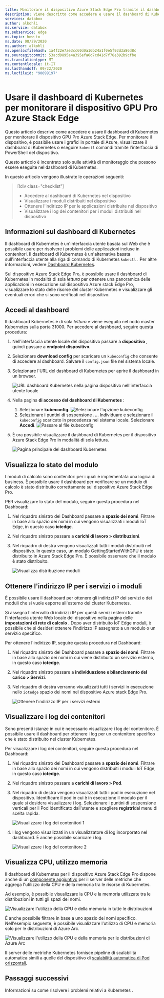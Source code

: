 ```yaml
---
title: Monitorare il dispositivo Azure Stack Edge Pro tramite il dashboard di Kubernetes | Microsoft Docs
description: Viene descritto come accedere e usare il dashboard di Kubernetes per monitorare il dispositivo Azure Stack Edge Pro.
services: databox
author: alkohli
ms.service: databox
ms.subservice: edge
ms.topic: how-to
ms.date: 08/29/2020
ms.author: alkohli
ms.openlocfilehash: 1a4f22e7ae3cc60d0a16b24a1f0e5f93d3a86d8c
ms.sourcegitcommit: 53acd9895a4a395efa6d7cd41d7f78e392b9cfbe
ms.translationtype: MT
ms.contentlocale: it-IT
ms.lasthandoff: 09/22/2020
ms.locfileid: "90899197"
---
```

# <a name="use-kubernetes-dashboard-to-monitor-your-azure-stack-edge-pro-gpu-device"></a>Usare il dashboard di Kubernetes per monitorare il dispositivo GPU Pro Azure Stack Edge

Questo articolo descrive come accedere e usare il dashboard di Kubernetes per monitorare il dispositivo GPU Pro Azure Stack Edge. Per monitorare il dispositivo, è possibile usare i grafici in portale di Azure, visualizzare il dashboard di Kubernetes o eseguire `kubectl` comandi tramite l'interfaccia di PowerShell del dispositivo. 

Questo articolo è incentrato solo sulle attività di monitoraggio che possono essere eseguite nel dashboard di Kubernetes.

In questo articolo vengono illustrate le operazioni seguenti:

> [!div class="checklist"]
>
> * Accedere al dashboard di Kubernetes nel dispositivo
> * Visualizzare i moduli distribuiti nel dispositivo
> * Ottenere l'indirizzo IP per le applicazioni distribuite nel dispositivo
> * Visualizzare i log dei contenitori per i moduli distribuiti nel dispositivo


## <a name="about-kubernetes-dashboard"></a>Informazioni sul dashboard di Kubernetes

Il dashboard di Kubernetes è un'interfaccia utente basata sul Web che è possibile usare per risolvere i problemi delle applicazioni incluse in contenitori. Il dashboard di Kubernetes è un'alternativa basata sull'interfaccia utente alla riga di comando di Kubernetes `kubectl` . Per altre informazioni, vedere [Dashboard Kubernetes](https://kubernetes.io/docs/tasks/access-application-cluster/web-ui-dashboard/). 

Sul dispositivo Azure Stack Edge Pro, è possibile usare il dashboard di Kubernetes in modalità di sola *lettura* per ottenere una panoramica delle applicazioni in esecuzione sul dispositivo Azure stack Edge Pro, visualizzare lo stato delle risorse del cluster Kubernetes e visualizzare gli eventuali errori che si sono verificati nel dispositivo.

## <a name="access-dashboard"></a>Accedi al dashboard

Il dashboard Kubernetes è di sola *lettura* e viene eseguito nel nodo master Kubernetes sulla porta 31000. Per accedere al dashboard, seguire questa procedura: 

1. Nell'interfaccia utente locale del dispositivo passare a **dispositivo** , quindi passare a **endpoint dispositivo**. 
1. Selezionare **download config** per scaricare un `kubeconfig` che consente di accedere al dashboard. Salvare il `config.json` file nel sistema locale.
1. Selezionare l'URL del dashboard di Kubernetes per aprire il dashboard in un browser.

    ![URL dashboard Kubernetes nella pagina dispositivo nell'interfaccia utente locale](./media/azure-stack-edge-gpu-monitor-kubernetes-dashboard/kubernetes-dashboard-url-local-ui-1.png)

1. Nella pagina **di accesso del dashboard di Kubernetes** :
    
    1. Selezionare **kubeconfig**. 
        ![Selezionare l'opzione kubeconfig](./media/azure-stack-edge-gpu-monitor-kubernetes-dashboard/kubernetes-dashboard-sign-in-1.png) 
    1. Selezionare i puntini di sospensione **...**. Individuare e selezionare il `kubeconfig` scaricato in precedenza nel sistema locale. Selezionare **Accedi**.
        ![Passare al file kubeconfig](./media/azure-stack-edge-gpu-monitor-kubernetes-dashboard/kubernetes-dashboard-sign-in-2.png)    

6. È ora possibile visualizzare il dashboard di Kubernetes per il dispositivo Azure Stack Edge Pro in modalità di sola lettura.

    ![Pagina principale del dashboard Kubernetes](./media/azure-stack-edge-gpu-monitor-kubernetes-dashboard/kubernetes-dashboard-main-page-1.png)

## <a name="view-module-status"></a>Visualizza lo stato del modulo

I moduli di calcolo sono contenitori per i quali è implementata una logica di business. È possibile usare il dashboard per verificare se un modulo di calcolo è stato distribuito correttamente sul dispositivo Azure Stack Edge Pro.

PER visualizzare lo stato del modulo, seguire questa procedura nel Dashboard:

1. Nel riquadro sinistro del Dashboard passare a **spazio dei nomi**. Filtrare in base allo spazio dei nomi in cui vengono visualizzati i moduli IoT Edge, in questo caso **iotedge**.
1. Nel riquadro sinistro passare a **carichi di lavoro > distribuzioni**.
1. Nel riquadro di destra vengono visualizzati tutti i moduli distribuiti nel dispositivo. In questo caso, un modulo GettingStartedWithGPU è stato distribuito in Azure Stack Edge Pro. È possibile osservare che il modulo è stato distribuito.

    ![Visualizza distribuzione moduli](./media/azure-stack-edge-gpu-monitor-kubernetes-dashboard/kubernetes-view-module-deployment-1.png)

 
## <a name="get-ip-address-for-services-or-modules"></a>Ottenere l'indirizzo IP per i servizi o i moduli

È possibile usare il dashboard per ottenere gli indirizzi IP dei servizi o dei moduli che si vuole esporre all'esterno del cluster Kubernetes. 

Si assegna l'intervallo di indirizzi IP per questi servizi esterni tramite l'interfaccia utente Web locale del dispositivo nella pagina delle **impostazioni di rete di calcolo** . Dopo aver distribuito IoT Edge moduli, è possibile che si desideri ottenere l'indirizzo IP assegnato a un modulo o un servizio specifico. 

Per ottenere l'indirizzo IP, seguire questa procedura nel Dashboard:

1. Nel riquadro sinistro del Dashboard passare a **spazio dei nomi**. Filtrare in base allo spazio dei nomi in cui viene distribuito un servizio esterno, in questo caso **iotedge**.
1. Nel riquadro sinistro passare a **individuazione e bilanciamento del carico > Servizi**.
1. Nel riquadro di destra verranno visualizzati tutti i servizi in esecuzione nello `iotedge` spazio dei nomi nel dispositivo Azure stack Edge Pro.

    ![Ottenere l'indirizzo IP per i servizi esterni](./media/azure-stack-edge-gpu-monitor-kubernetes-dashboard/kubernetes-get-ip-external-service-1.png)

## <a name="view-container-logs"></a>Visualizzare i log dei contenitori

Sono presenti istanze in cui è necessario visualizzare i log del contenitore. È possibile usare il dashboard per ottenere i log per un contenitore specifico che è stato distribuito nel cluster Kubernetes.

Per visualizzare i log dei contenitori, seguire questa procedura nel Dashboard:

1. Nel riquadro sinistro del Dashboard passare a **spazio dei nomi**. Filtrare in base allo spazio dei nomi in cui vengono distribuiti i moduli IoT Edge, in questo caso **iotedge**.
1. Nel riquadro sinistro passare a **carichi di lavoro > Pod**.
1. Nel riquadro di destra vengono visualizzati tutti i pod in esecuzione nel dispositivo. Identificare il pod in cui è in esecuzione il modulo per il quale si desidera visualizzare i log. Selezionare i puntini di sospensione verticali per il Pod identificato dall'utente e scegliere **registri**dal menu di scelta rapida.

    ![Visualizzare i log dei contenitori 1](./media/azure-stack-edge-gpu-monitor-kubernetes-dashboard/kubernetes-view-container-logs-1.png)

1. I log vengono visualizzati in un visualizzatore di log incorporato nel dashboard. È anche possibile scaricare i log.

    ![Visualizzare i log del contenitore 2](./media/azure-stack-edge-gpu-monitor-kubernetes-dashboard/kubernetes-view-container-logs-1.png)
    

## <a name="view-cpu-memory-usage"></a>Visualizza CPU, utilizzo memoria

Il dashboard di Kubernetes per il dispositivo Azure Stack Edge Pro dispone anche di un [componente aggiuntivo](https://kubernetes.io/docs/tasks/debug-application-cluster/resource-metrics-pipeline/) per il server delle metriche che aggrega l'utilizzo della CPU e della memoria tra le risorse di Kubernetes.
 
Ad esempio, è possibile visualizzare la CPU e la memoria utilizzate tra le distribuzioni in tutti gli spazi dei nomi. 

![Visualizzare l'utilizzo della CPU e della memoria in tutte le distribuzioni](./media/azure-stack-edge-gpu-monitor-kubernetes-dashboard/view-cpu-memory-all-1.png)

È anche possibile filtrare in base a uno spazio dei nomi specifico. Nell'esempio seguente, è possibile visualizzare l'utilizzo di CPU e memoria solo per le distribuzioni di Azure Arc.  

![Visualizzare l'utilizzo della CPU e della memoria per le distribuzioni di Azure Arc](./media/azure-stack-edge-gpu-monitor-kubernetes-dashboard/view-cpu-memory-azure-arc-1.png)

Il server delle metriche Kubernetes fornisce pipeline di scalabilità automatica simili a quelle del dispositivo di [scalabilità automatica di Pod orizzontali](https://kubernetes.io/docs/tasks/run-application/horizontal-pod-autoscale/).


## <a name="next-steps"></a>Passaggi successivi

Informazioni su come risolvere i problemi relativi a Kubernetes <!--insert link-->.
